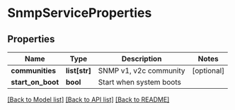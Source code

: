 # SnmpServiceProperties

## Properties
Name | Type | Description | Notes
------------ | ------------- | ------------- | -------------
**communities** | **list[str]** | SNMP v1, v2c community | [optional] 
**start_on_boot** | **bool** | Start when system boots | 

[[Back to Model list]](../README.md#documentation-for-models) [[Back to API list]](../README.md#documentation-for-api-endpoints) [[Back to README]](../README.md)

